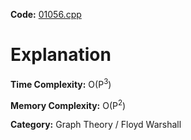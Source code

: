 **Code:** [01056.cpp](./01056.cpp)

# Explanation

**Time Complexity:** O(P<sup>3</sup>)

**Memory Complexity:** O(P<sup>2</sup>)

**Category:** Graph Theory / Floyd Warshall
